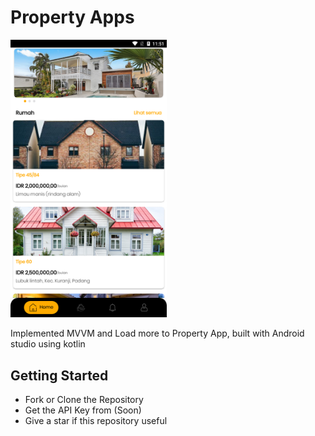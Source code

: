 # Property Apps

<img src="https://github.com/rizkikurniaa/Property/blob/master/preview.png" width="250">

Implemented MVVM and Load more to Property App, built with Android studio using kotlin

## Getting Started
- Fork or Clone the Repository
- Get the API Key from (Soon)
- Give a star if this repository useful